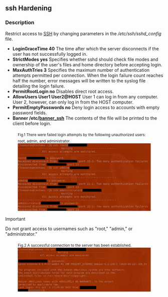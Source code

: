 ## ssh Hardening
### Description
Restrict access to [SSH](https://www.openssh.com/) by changing parameters in the */etc/ssh/sshd_config* file.

- **LoginGraceTime 40** The time after which the server disconnects if the user has not successfully logged in.
- **StrictModes yes** Specifies whether sshd should check file modes and ownership of the user's files and home directory before accepting login.
- **MaxAuthTries 3** Specifies the maximum number of authentication attempts permitted per connection. When the login failure count reaches half the number, error messages will be written to the syslog file detailing the login failure.
- **PermitRootLogin no** Disables direct root access.
- **AllowUsers	User1 User2@HOST** User 1 can log in from any computer. User 2, however, can only log in from the HOST computer.
- **PermitEmptyPasswords no** Deny login access to accounts with empty password fields.
- **Banner /etc/[banner_ssh](https://github.com/lfgajdem/ssh/blob/main/banner_ssh)** The contents of the file will be printed to the client before login.

<figure>
   <figcaption><sub>Fig.1 There were failed login attempts by the following unauthorized users: root, admin, and administrator. </sub></figcaption>
   <img src="./images/ssh01.png" 
   alt="Unauthorized users: root, admin, and administrator." 
   title="Unauthorized users">
</figure>

> [!IMPORTANT]
> Do not grant access to usernames such as "root," "admin," or "administrator."

<figure>
  <figcaption><sub>Fig.2 A successful connection to the server has been established.</sub></figcaption>
  <img src="./images/ssh02.png" 
   alt="Successful connection." 
   title="Successful connection has been established.">
</figure>
